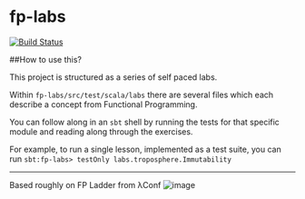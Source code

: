 # fp-labs

[![Build Status](https://travis-ci.org/aesakamar/scala-demos.svg?branch=master)](https://travis-ci.org/aesakamar/scala-demos)

##How to use this?

This project is structured as a series of self paced labs. 

Within `fp-labs/src/test/scala/labs` there are several files which each describe a concept from Functional Programming. 

You can follow along in an `sbt` shell by running the tests for that specific module and reading along through the exercises. 

For example, to run a single lesson, implemented as a test suite, you can run `sbt:fp-labs> testOnly labs.troposphere.Immutability`
 

---
Based roughly on FP Ladder from λConf
![image](https://user-images.githubusercontent.com/4334491/65267674-81b40200-dae3-11e9-9df5-44ccb7509b1d.png)
